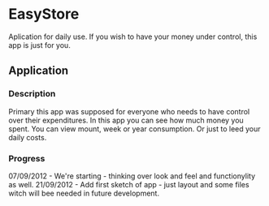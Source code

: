 ﻿EasyStore
=======
Aplication for daily use. If you wish to have your money under control, this app is just for you.

Application
-------------

### Description
Primary this app was supposed for everyone who needs to have control over their expenditures.
In this app you can see how much money you spent. You can view mount, week or year consumption. Or just to leed your daily costs.

### Progress
07/09/2012 - We're starting - thinking over look and feel and functionylity as well.
21/09/2012 - Add first sketch of app - just layout and some files witch will bee needed in future development. 